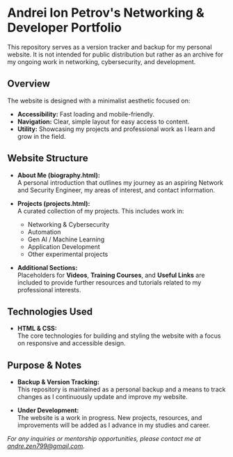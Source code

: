 # Andrei Ion Petrov's Networking & Developer Portfolio

This repository serves as a version tracker and backup for my personal website. It is not intended for public distribution but rather as an archive for my ongoing work in networking, cybersecurity, and development.

## Overview

The website is designed with a minimalist aesthetic focused on:
- **Accessibility:** Fast loading and mobile-friendly.
- **Navigation:** Clear, simple layout for easy access to content.
- **Utility:** Showcasing my projects and professional work as I learn and grow in the field.

## Website Structure

- **About Me (biography.html):**  
  A personal introduction that outlines my journey as an aspiring Network and Security Engineer, my areas of interest, and contact information.

- **Projects (projects.html):**  
  A curated collection of my projects. This includes work in:
  - Networking & Cybersecurity
  - Automation
  - Gen AI / Machine Learning
  - Application Development
  - Other experimental projects

- **Additional Sections:**  
  Placeholders for **Videos**, **Training Courses**, and **Useful Links** are included to provide further resources and tutorials related to my professional interests.

## Technologies Used

- **HTML & CSS:**  
  The core technologies for building and styling the website with a focus on responsive and accessible design.

## Purpose & Notes

- **Backup & Version Tracking:**  
  This repository is maintained as a personal backup and a means to track changes as I continuously update and improve my website.

- **Under Development:**  
  The website is a work in progress. New projects, resources, and improvements will be added as I advance in my studies and career.

*For any inquiries or mentorship opportunities, please contact me at [andre.zen799@gmail.com](mailto:andre.zen799@gmail.com).*

